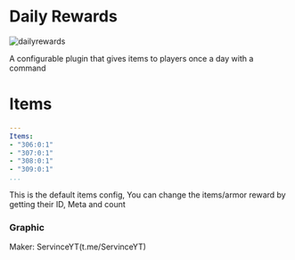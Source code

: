  # Daily Rewards
 ![dailyrewards](https://raw.githubusercontent.com/Eris11dib/Plugins-Logo/master/logo.png)

A configurable plugin that gives items to players once a day with a command

# Items

```yaml
---
Items:
- "306:0:1"
- "307:0:1"
- "308:0:1"
- "309:0:1"
...
```

This is the default items config, You can change the items/armor reward by getting their ID, Meta and count


### Graphic

Maker: ServinceYT(t.me/ServinceYT)
